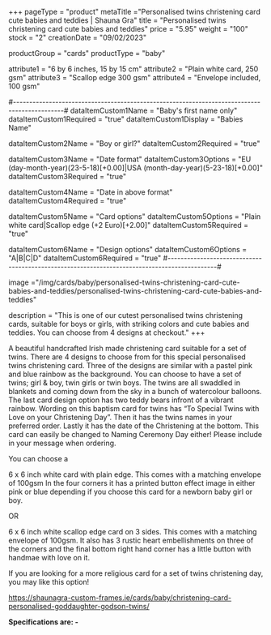 +++
pageType = "product"
metaTitle ="Personalised twins christening card cute babies and teddies | Shauna Gra"
title = "Personalised twins christening card cute babies and teddies"
price = "5.95"
weight = "100"
stock = "2"
creationDate = "09/02/2023"

productGroup = "cards"
productType = "baby"

attribute1 = "6 by 6 inches, 15 by 15 cm" 
attribute2 = "Plain white card, 250 gsm"
attribute3 = "Scallop edge 300 gsm"
attribute4 = "Envelope included, 100 gsm"

#---------------------------------------------------------------------------------------------#
dataItemCustom1Name = "Baby's first name only"
dataItemCustom1Required = "true"
dataItemCustom1Display = "Babies Name"

dataItemCustom2Name = "Boy or girl?"
dataItemCustom2Required = "true"

dataItemCustom3Name = "Date format"
dataItemCustom3Options = "EU (day-month-year)(23-5-18)[+0.00]|USA (month-day-year)(5-23-18)[+0.00]"
dataItemCustom3Required = "true"

dataItemCustom4Name = "Date in above format"
dataItemCustom4Required = "true"

dataItemCustom5Name = "Card options"
dataItemCustom5Options = "Plain white card|Scallop edge (+2 Euro)[+2.00]"
dataItemCustom5Required = "true"

dataItemCustom6Name = "Design options"
dataItemCustom6Options = "A|B|C|D"
dataItemCustom6Required = "true"
#---------------------------------------------------------------------------------------------#
 
image ="/img/cards/baby/personalised-twins-christening-card-cute-babies-and-teddies/personalised-twins-christening-card-cute-babies-and-teddies"
 
description = "This is one of our cutest personalised twins christening cards, suitable for boys or girls, with striking colors and cute babies and teddies. You can choose from 4 designs at checkout."
+++

A beautiful handcrafted Irish made christening card suitable for a set of twins. There are 4 designs to choose from for this special personalised twins christening card. Three of the designs are similar with a pastel pink and blue rainbow as the background. You can choose to have a set of twins; girl & boy, twin girls or twin boys. The twins are all swaddled in blankets and coming down from the sky in a bunch of watercolour balloons. The last card design option has two teddy bears infront of a vibrant rainbow. Wording on this baptism card for twins has “To Special Twins with Love on your Christening Day”. Then it has the twins names in your preferred order. Lastly it has the date of the Christening at the bottom. This card can easily be changed to Naming Ceremony Day either! Please include in your message when ordering.

You can choose a

6 x 6 inch white card with plain edge. This comes with a matching envelope of 100gsm In the four corners it has a printed button effect image in either pink or blue depending if you choose this card for a newborn baby girl or boy.

OR

6 x 6 inch white scallop edge card on 3 sides. This comes with a matching envelope of 100gsm. It also has 3 rustic heart embellishments on three of the corners and the final bottom right hand corner has a little button with handmae with love on it.

If you are looking for a more religious card for a set of twins christening day, you may like this option!

https://shaunagra-custom-frames.ie/cards/baby/christening-card-personalised-goddaughter-godson-twins/

**Specifications are: -**
